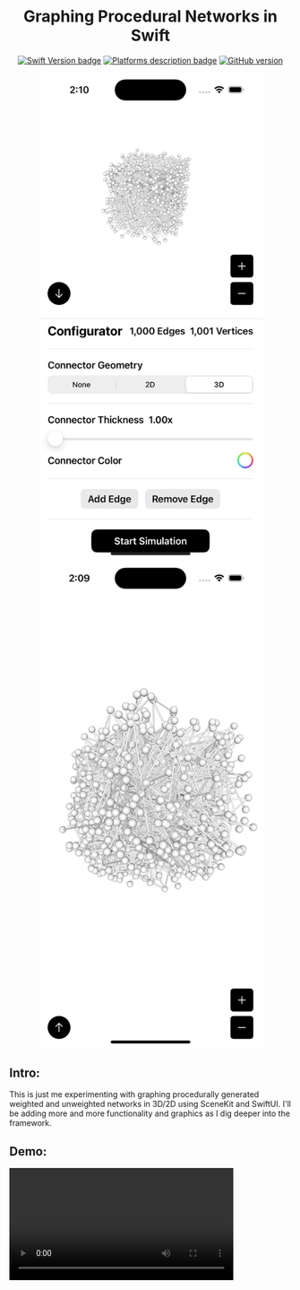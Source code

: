 <div align="center">
 
# Graphing Procedural Networks in Swift
 
[![Swift Version badge](https://img.shields.io/badge/Swift-5.7.1-orange.svg)](https://shields.io/)
[![Platforms description badge](https://img.shields.io/badge/Platform-iOS-blue.svg)](https://shields.io/)
[![GitHub version](https://badge.fury.io/gh/jcook03266%2FGraph.svg)](https://badge.fury.io/gh/jcook03266%2FGraph)
 
</div>

<div align="center">

<img src="https://github.com/jcook03266/Graph/blob/main/Resources/hero_1.png" width = "400">
<img src="https://github.com/jcook03266/Graph/blob/main/Resources/hero_2.png" width = "400">
 
</div>

<div align="left">
 
## Intro:
This is just me experimenting with graphing procedurally generated weighted and unweighted networks in 3D/2D using SceneKit and SwiftUI. I'll be adding more and more functionality and graphics as I dig deeper into the framework.

## Demo:
<video src="https://github.com/jcook03266/Graph/blob/main/Resources/screen-recording.png" width = "400">

### Current Functionality:
- Procedurally generate weighted / unweighted graphs in some arbitrary coordinate space. The default coordinate space is normalized to device space coordinates 0 -> 1.
- Print out a debug log of all edges and vertices, as well as their connections via an adjacency list.
- Control the zoom of the camera with discrete buttons
- Customizable 3D and 2D connectors that can be toggled between in real-time via the settings menu.

### In-Progress:
- Refining camera controls; might have to make my own camera controller to get around SceneKit's safety bars
- Adding more discrete controls to simplify movement around the scene

</div>
